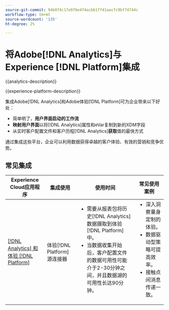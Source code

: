 ```yaml
---
source-git-commit: 94b074c17e976e4f4acbb1ff41aacfc9bf74744c
workflow-type: tm+mt
source-wordcount: '135'
ht-degree: 2%

---
```



# 将Adobe[!DNL Analytics]与Experience [!DNL Platform]集成

{{analytics-description}}

{{experience-platform-description}}

集成Adobe[!DNL Analytics]和Adobe体验[!DNL Platform]可为企业带来以下好处：

+ 简单明了，**用户界面启动的工作流**
+ **映射用户界面**&#x200B;以将[!DNL Analytics]属性和eVar复制到新的XDM字段
+ 从实时客户配置文件和客户历程&#x200B;[!DNL Analytics]&#x200B;**获取**&#x200B;值的最快方式

通过集成这些平台，企业可以利用数据获得卓越的客户体验、有效的营销和竞争优势。

## 常见集成

<table>
    <thead>
        <tr>
            <th>Experience Cloud应用程序</th>
            <th>集成使用</th>
            <th>使用时间</th>
            <th>常见使用案例</th>
        </tr>
    </thead>
    <tbody>
        <tr>
            <td><a href="https://experienceleague.adobe.com/docs/experience-platform/sources/ui-tutorials/create/adobe-applications/analytics.html?lang=zh-Hans" target="_blank" rel="noreferrer">[!DNL Analytics] 和体验 [!DNL Platform]</a></td>
            <td>体验[!DNL Platform]源连接器</td>
            <td>
                <ul style="margin-top: 0;">
                    <li>需要从报表包将历史[!DNL Analytics]数据摄取到体验[!DNL Platform]中。</li>
                    <li>当数据收集开始后，客户配置文件的数据可用性可能介于2-30分钟之间，并且数据湖的可用性长达90分钟。</li>
                </ul>
            </td>
            <td>
                <ul style="margin-top: 0;">
                    <li>深入洞察量身定制的体验。</li>
                    <li>数据驱动型策略可提高效率。</li>
                    <li>接触点间消息传递一致。</li>
                </ul>
            </td>
        </tr>
    </tbody>          
</table>
